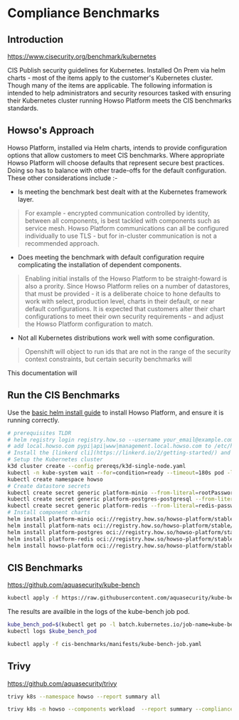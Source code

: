 # Compliance Benchmarks

## Introduction
https://www.cisecurity.org/benchmark/kubernetes

CIS Publish security guidelines for Kubernetes.  Installed On Prem via helm charts - most of the items apply to the customer's Kubernetes cluster.  Though many of the items are applicable.  The following information is intended to help administrators and security resources tasked with ensuring their Kubernetes cluster running Howso Platform meets the CIS benchmarks standards.

## Howso's Approach
Howso Platform, installed via Helm charts, intends to provide configuration options that allow customers to meet CIS benchmarks.  Where appropriate Howso Platform will choose defaults that represent secure best practices. Doing so has to balance with other trade-offs for the default configuration.  These other considerations include :- 

- Is meeting the benchmark best dealt with at the Kubernetes framework layer.
> For example - encrypted communication controlled by identity, between all components, is best tackled with components such as service mesh. Howso Platform communications can all be configured individually to use TLS - but for in-cluster communication is not a recommended approach. 

- Does meeting the benchmark with default configuration require complicating the installation of dependent components.
> Enabling initial installs of the Howso Platform to be straight-foward is also a prority.  Since Howso Platform relies on a number of datastores, that must be provided - it is a deliberate choice to hone defaults to work with select, production level, charts in their default, or near default configurations.  It is expected that customers alter their chart configurations to meet their own security requirements - and adjust the Howso Platform configuration to match. 

- Not all Kubernetes distributions work well with some configuration.
> Openshift will object to run ids that are not in the range of the security context constraints, but certain security benchmarks will 

This documentation will 

## Run the CIS Benchmarks
Use the [basic helm install guide](../helm-basic/README.md) to install Howso Platform, and ensure it is running correctly.

```sh
# prerequisites TLDR
# helm registry login registry.how.so --username your_email@example.com --password your_license_id 
# add local.howso.com pypi|api|www|management.local.howso.com to /etc/hosts 
# Install the [linkerd cli](https://linkerd.io/2/getting-started/) and the certificate tool [step](https://smallstep.com/docs/step-cli/).
# Setup the Kubernetes cluster
k3d cluster create --config prereqs/k3d-single-node.yaml
kubectl -n kube-system wait --for=condition=ready --timeout=180s pod -l k8s-app=metrics-server
kubectl create namespace howso
# Create datastore secrets 
kubectl create secret generic platform-minio --from-literal=rootPassword="$(openssl rand -base64 20)" --from-literal=rootUser="$(openssl rand -base64 20)" --dry-run=client -o yaml | kubectl -n howso apply -f -
kubectl create secret generic platform-postgres-postgresql --from-literal=postgres-password="$(openssl rand -base64 20)" --dry-run=client -o yaml | kubectl -n howso apply -f -
kubectl create secret generic platform-redis --from-literal=redis-password="$(openssl rand -base64 20)" --dry-run=client -o yaml | kubectl -n howso apply -f -
# Install component charts 
helm install platform-minio oci://registry.how.so/howso-platform/stable/minio --namespace howso --values helm-basic/manifests/minio.yaml --wait
helm install platform-nats oci://registry.how.so/howso-platform/stable/nats --namespace howso --values helm-basic/manifests/nats.yaml --wait
helm install platform-postgres oci://registry.how.so/howso-platform/stable/postgresql --namespace howso --values helm-basic/manifests/postgres.yaml --wait
helm install platform-redis oci://registry.how.so/howso-platform/stable/redis --namespace howso --values helm-basic/manifests/redis.yaml --wait
helm install howso-platform oci://registry.how.so/howso-platform/stable/howso-platform --namespace howso --values helm-basic/manifests/howso-platform.yaml --wait --timeout 20m
```

## CIS Benchmarks

https://github.com/aquasecurity/kube-bench

```sh
kubectl apply -f https://raw.githubusercontent.com/aquasecurity/kube-bench/main/job.yaml
```

The results are availble in the logs of the kube-bench job pod.
```sh
kube_bench_pod=$(kubectl get po -l batch.kubernetes.io/job-name=kube-bench -oname)
kubectl logs $kube_bench_pod
```

```sh
kubectl apply -f cis-benchmarks/manifests/kube-bench-job.yaml
```


## Trivy

https://github.com/aquasecurity/trivy


```sh
trivy k8s --namespace howso --report summary all
```

```sh
trivy k8s -n howso --components workload  --report summary --compliance k8s-cis all | grep FAIL
```